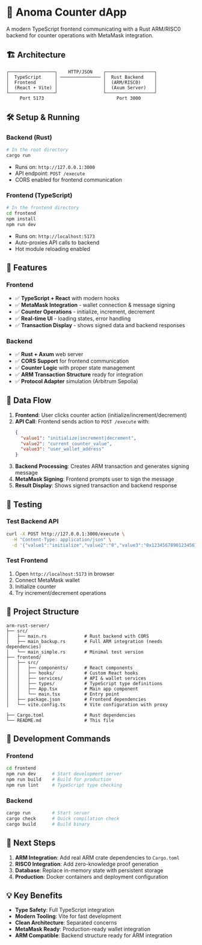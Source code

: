 # 🚀 Anoma Counter dApp

A modern TypeScript frontend communicating with a Rust ARM/RISC0 backend for counter operations with MetaMask integration.

## 🏗️ Architecture

```
┌─────────────────┐    HTTP/JSON    ┌──────────────────┐
│  TypeScript     │ ─────────────── │  Rust Backend    │
│  Frontend       │                 │  (ARM/RISC0)     │
│  (React + Vite) │                 │  (Axum Server)   │
└─────────────────┘                 └──────────────────┘
     Port 5173                           Port 3000
```

## 🛠️ Setup & Running

### Backend (Rust)
```bash
# In the root directory
cargo run
```
- Runs on: `http://127.0.0.1:3000`
- API endpoint: `POST /execute`
- CORS enabled for frontend communication

### Frontend (TypeScript)
```bash
# In the frontend directory
cd frontend
npm install
npm run dev
```
- Runs on: `http://localhost:5173`
- Auto-proxies API calls to backend
- Hot module reloading enabled

## 🎯 Features

### Frontend
- ✅ **TypeScript + React** with modern hooks
- ✅ **MetaMask Integration** - wallet connection & message signing
- ✅ **Counter Operations** - initialize, increment, decrement
- ✅ **Real-time UI** - loading states, error handling
- ✅ **Transaction Display** - shows signed data and backend responses

### Backend
- ✅ **Rust + Axum** web server
- ✅ **CORS Support** for frontend communication
- ✅ **Counter Logic** with proper state management
- ✅ **ARM Transaction Structure** ready for integration
- ✅ **Protocol Adapter** simulation (Arbitrum Sepolia)

## 🔄 Data Flow

1. **Frontend**: User clicks counter action (initialize/increment/decrement)
2. **API Call**: Frontend sends action to `POST /execute` with:
   ```json
   {
     "value1": "initialize|increment|decrement",
     "value2": "current_counter_value",
     "value3": "user_wallet_address"
   }
   ```
3. **Backend Processing**: Creates ARM transaction and generates signing message
4. **MetaMask Signing**: Frontend prompts user to sign the message
5. **Result Display**: Shows signed transaction and backend response

## 🧪 Testing

### Test Backend API
```bash
curl -X POST http://127.0.0.1:3000/execute \
  -H "Content-Type: application/json" \
  -d '{"value1":"initialize","value2":"0","value3":"0x1234567890123456789012345678901234567890"}'
```

### Test Frontend
1. Open `http://localhost:5173` in browser
2. Connect MetaMask wallet
3. Initialize counter
4. Try increment/decrement operations

## 📁 Project Structure

```
arm-rust-server/
├── src/
│   ├── main.rs              # Rust backend with CORS
│   ├── main_backup.rs       # Full ARM integration (needs dependencies)
│   └── main_simple.rs       # Minimal test version
├── frontend/
│   ├── src/
│   │   ├── components/      # React components
│   │   ├── hooks/           # Custom React hooks
│   │   ├── services/        # API & wallet services
│   │   ├── types/           # TypeScript type definitions
│   │   ├── App.tsx          # Main app component
│   │   └── main.tsx         # Entry point
│   ├── package.json         # Frontend dependencies
│   └── vite.config.ts       # Vite configuration with proxy

├── Cargo.toml               # Rust dependencies
└── README.md                # This file
```

## 🔧 Development Commands

### Frontend
```bash
cd frontend
npm run dev      # Start development server
npm run build    # Build for production
npm run lint     # TypeScript type checking
```

### Backend
```bash
cargo run        # Start server
cargo check      # Quick compilation check
cargo build      # Build binary
```

## 🚀 Next Steps

1. **ARM Integration**: Add real ARM crate dependencies to `Cargo.toml`
2. **RISC0 Integration**: Add zero-knowledge proof generation
3. **Database**: Replace in-memory state with persistent storage
4. **Production**: Docker containers and deployment configuration

## 💡 Key Benefits

- **Type Safety**: Full TypeScript integration
- **Modern Tooling**: Vite for fast development
- **Clean Architecture**: Separated concerns
- **MetaMask Ready**: Production-ready wallet integration
- **ARM Compatible**: Backend structure ready for ARM integration
